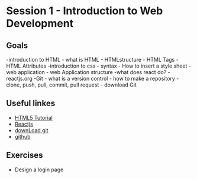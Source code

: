 # Session 1 - Introduction to Web Development

## Goals
-introduction to HTML
	- what is HTML
	- HTMLstructure
	- HTML Tags
  	- HTML Attributes
-introduction to css
 	- syntax
  	- How to insert a style sheet
-web application
	- web Application structure
-what does react do?
-reactjs.org
-Git
	- what is a version control
	- how to make a repository
	- clone, push, pull, commit, pull request
	- download Git

## Useful linkes
- [HTML5 Tutorial](https://www.w3schools.com/html/default.asp)
- [Reactjs](https://reactjs.org)
- [downLoad git](https://git-scm.com/downloads)
- [github](https://github.com)

## Exercises
- Design a login page
